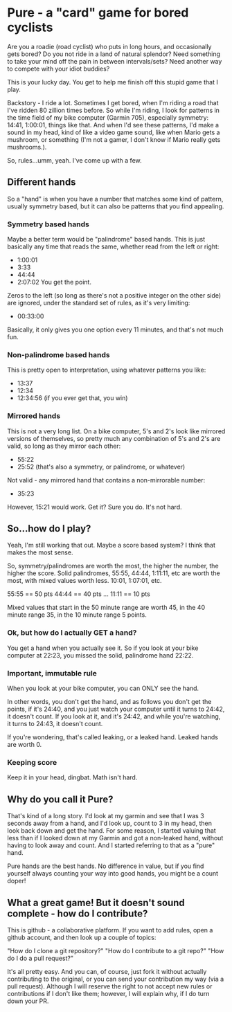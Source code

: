 # Pure - a "card" game for bored cyclists

Are you a roadie (road cyclist) who puts in long hours, and occasionally gets
bored? Do you not ride in a land of natural splendor? Need something to take
your mind off the pain in between intervals/sets? Need another way to compete
with your idiot buddies?

This is your lucky day. You get to help me finish off this stupid game that
I play.

Backstory - I ride a lot. Sometimes I get bored, when I'm riding a road that
I've ridden 80 zillion times before. So while I'm riding, I look for patterns
in the time field of my bike computer (Garmin 705), especially symmetry: 14:41, 1:00:01, things like that. And when I'd see these patterns, I'd make
  a sound in my head, kind of like a video game sound, like when Mario gets
  a mushroom, or something (I'm not a gamer, I don't know if Mario really gets
  mushrooms.).

So, rules...umm, yeah. I've come up with a few.

## Different hands

So a "hand" is when you have a number that matches some kind of pattern,
usually symmetry based, but it can also be patterns that you find appealing.

### Symmetry based hands

Maybe a better term would be "palindrome" based hands. This is just basically
any time that reads the same, whether read from the left or right:

- 1:00:01
- 3:33
- 44:44
- 2:07:02
You get the point. 

Zeros to the left (so long as there's not a positive integer on the other side)
are ignored, under the standard set of rules, as it's very limiting:

- 00:33:00

Basically, it only gives you one option every 11 minutes, and that's not much
fun.


### Non-palindrome based hands

This is pretty open to interpretation, using whatever patterns you like:

- 13:37
- 12:34
- 12:34:56 (if you ever get that, you win)

### Mirrored hands

This is not a very long list. On a bike computer, 5's and 2's look like
mirrored versions of themselves, so pretty much any combination of 5's and 2's
are valid, so long as they mirror each other:

- 55:22
- 25:52 (that's also a symmetry, or palindrome, or whatever)

Not valid - any mirrored hand that contains a non-mirrorable number:

- 35:23

However, 15:21 would work. Get it? Sure you do. It's not hard.

## So...how do I play?

Yeah, I'm still working that out. Maybe a score based system? I think that
makes the most sense.

So, symmetry/palindromes are worth the most, the higher the number, the higher
the score. Solid palindromes, 55:55, 44:44, 1:11:11, etc are worth the most,
with mixed values worth less. 10:01, 1:07:01, etc.

55:55 == 50 pts
44:44 == 40 pts
...
11:11 == 10 pts

Mixed values that start in the 50 minute range are worth 45, in the 40 minute
range 35, in the 10 minute range 5 points. 

### Ok, but how do I actually GET a hand?

You get a hand when you actually see it. So if you look at your bike computer
at 22:23, you missed the solid, palindrome hand 22:22.

### Important, immutable rule

When you look at your bike computer, you can ONLY see the hand.

In other words, you don't get the hand, and as follows you don't get the
points, if it's 24:40, and you just watch your computer until it turns to
24:42, it doesn't count. If you look at it, and it's 24:42, and while you're
watching, it turns to 24:43, it doesn't count.

If you're wondering, that's called leaking, or a leaked hand. Leaked hands are
worth 0.

### Keeping score

Keep it in your head, dingbat. Math isn't hard.

## Why do you call it Pure?

That's kind of a long story. I'd look at my garmin and see that I was 3 seconds
away from a hand, and I'd look up, count to 3 in my head, then look back down
and get the hand. For some reason, I started valuing that less than if I looked
down at my Garmin and got a non-leaked hand, without having to look away and
count. And I started referring to that as a "pure" hand. 

Pure hands are the best hands. No difference in value, but if you find yourself
always counting your way into good hands, you might be a count doper!

## What a great game! But it doesn't sound complete - how do I contribute?

This is github - a collaborative platform. If you want to add rules, open
a github account, and then look up a couple of topics:

"How do I clone a git repository?"
"How do I contribute to a git repo?"
"How do I do a pull request?"

It's all pretty easy. And you can, of course, just fork it without actually
contributing to the original, or you can send your contribution my way (via
a pull request). Although I will reserve the right to not accept new rules or
contributions if I don't like them; however, I will explain why, if I do turn
down your PR.

